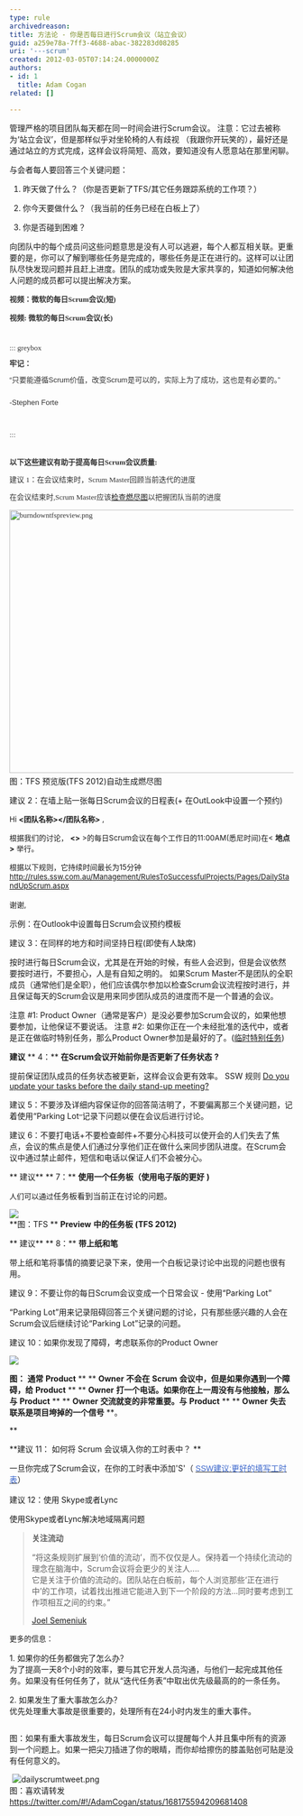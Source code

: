```yaml
---
type: rule
archivedreason: 
title: 方法论 - 你是否每日进行Scrum会议（站立会议）
guid: a259e78a-7ff3-4688-abac-382283d08285
uri: '---scrum'
created: 2012-03-05T07:14:24.0000000Z
authors:
- id: 1
  title: Adam Cogan
related: []

---
```


管理严格的项目团队每天都在同一时间会进行Scrum会议。
注意：它过去被称为‘站立会议’，但是那样似乎对坐轮椅的人有歧视 （我跟你开玩笑的），最好还是通过站立的方式完成，这样会议将简短、高效，要知道没有人愿意站在那里闲聊。

与会者每人要回答三个关键问题：

<!--endintro-->

1.  昨天做了什么？（你是否更新了TFS/其它任务跟踪系统的工作项？）

2. 你今天要做什么？（我当前的任务已经在白板上了）

3. 你是否碰到困难？

向团队中的每个成员问这些问题意思是没有人可以逃避，每个人都互相关联。更重要的是，你可以了解到哪些任务是完成的，哪些任务是正在进行的。这样可以让团队尽快发现问题并且赶上进度。团队的成功或失败是大家共享的，知道如何解决他人问题的成员都可以提出解决方案。






<font color="#333333"><font face="Verdana"><font size="2"><font color="#333333"><font face="Verdana"><font size="2"> <strong>视频：微软的每日Scrum会议(短)</strong> </font></font></font></font></font></font> 


<font color="#333333"><font face="Verdana"><font size="2"><font color="#333333"><font face="Verdana"><font size="2"> <strong><div class="ms-rtestate-read ms-rte-wpbox"><div id="div_f2ab1bb8-28cc-4914-b859-52688d9f51f9" class="ms-rtestate-notify  ms-rtestate-read f2ab1bb8-28cc-4914-b859-52688d9f51f9"></div>
<div id="vid_f2ab1bb8-28cc-4914-b859-52688d9f51f9" style="display:none;"></div></div></strong> </font></font></font></font></font></font><font color="#333333"><font face="Verdana"><font size="2"><font color="#333333"><font face="Verdana"><font size="2"> <strong>视频: 微软的每日Scrum会议(长)</strong> </font></font></font></font></font></font>
<font color="#333333" style="line-height:18px;"><font face="Verdana"><font size="2"><div> <strong></strong> </div>
<br><br>::: greybox<br><div style="padding:10px 0px;line-height:20px;margin-top:0px;font-family:verdana, arial, sans-serif;margin-bottom:0px;"><span style="line-height:18px;"> <strong>牢记：</strong> <div style="padding:10px 0px;line-height:20px;margin-top:0px;margin-bottom:0px;">      “只要能遵循Scrum价值，改变Scrum是可以的，实际上为了成功，这也是有必要的。”</div>
<div style="padding:10px 0px;line-height:20px;margin-top:0px;margin-bottom:0px;">-Stephen Forte</div></span></div><br>:::<br><br>
<p> <strong></strong> </p>
<p> <strong>以下这些建议有助于提高每日Scrum会议质量:</strong> </p>
<p class="ssw-rteStyle-Tip">建议 1：在会议结束时，Scrum Master回顾当前迭代的进度</p>
<p><span></span><span></span><span></span><span>在</span><span>会议结束时,Scrum</span><span></span><span></span><span> </span><span></span><span></span><span>Master应该</span><a href="/reports-do-you-schedule-the-burndown-and-stories-overview-reports-to-be-emailed-to-the-team-every-day">检查燃尽图</a>以<span>把握团队当前的进度</span><span></span><span></span></p></font></font></font>
<font color="#333333"><font face="Verdana"><font size="2"><img class="ssw-rteStyle-ImageArea" alt="burndowntfspreview.png" src="burndowntfspreview.png" style="width:601px;height:467px;"></font></font></font><font color="#333333"><font face="Verdana"><font size="2"> <br></font></font></font>图：TFS 预览版(TFS 2012)自动生成燃尽图

建议 2：在墙上贴一张每日Scrum会议的日程表(+ 在OutLook中设置一个预约)


<font size="2"><span>Hi  <strong><团队名称></团队名称></strong> ,</span></font>
<font size="2"><div><span>根据我们的讨论， <strong><></strong> >的每日Scrum会议在每个工作日的11:00AM(悉尼时间)在< <strong>地点></strong> 举行。</span></div>
<div>根据以下规则，它持续时间最长为15分钟</div>
<div><span><font color="#3a66cc"><a href="/Pages/DailyStandUpScrum.aspx">http://rules.ssw.com.au/Management/RulesToSuccessfulProjects/Pages/DailyStandUpScrum.aspx</a></font></span></div>
<div><span><br></span></div>
<div>谢谢,</div>
 <strong><scrum master=""></scrum></strong> </font> 

示例：在Outlook中设置每日Scrum会议预约模板

建议 3：在同样的地方和时间坚持日程(即使有人缺席)

按时进行每日Scrum会议，尤其是在开始的时候，有些人会迟到，但是会议依然要按时进行，不要担心，人是有自知之明的。
如果Scrum Master不是团队的全职成员（通常他们是全职），他们应该偶尔参加以检查Scrum会议流程按时进行，并且保证每天的Scrum会议是用来同步团队成员的进度而不是一个普通的会议。

注意 #1: Product Owner（通常是客户）是没必要参加Scrum会议的，如果他想要参加，让他保证不要说话。
注意 #2: 如果你正在一个未经批准的迭代中，或者是正在做临时特别任务，那么Product Owner参加是最好的了。([临时特别任务](http://www.ssw.com.au/ssw/Standards/Rules/RulesToBeingSoftwareConsultantsDealingWithClients.aspx#AdHocManagedWork))

**建议** ** 4：** **在Scrum会议开始前你是否更新了任务状态** **?**

提前保证团队成员的任务状态被更新，这样会议会更有效率。
SSW 规则 [Do you update your tasks before the daily stand-up meeting?](/meeting-do-you-update-your-tasks-before-the-daily-scrum)

建议 5：不要涉及详细内容保证你的回答简洁明了，不要偏离那三个关键问题，记着使用“Parking Lot<font size="2" face="宋体">”</font>记录下问题以便在会议后进行讨论。

建议 6：不要打电话+不要检查邮件+不要分心科技可以使开会的人们失去了焦点，会议的焦点是使人们通过分享他们正在做什么来同步团队进度。在Scrum会议中通过禁止邮件，短信和电话以保证人们不会被分心。

**
建议** ** 7：** **使用一个任务板（使用电子版的更好** **)**

<font size="2" face="宋体">人们可以通过</font>任务板<font face="宋体">看到</font>当前正在讨论的问题。


![](tfspreviewtaskboard.png)  
**图：TFS **       **Preview** **中的任务板**        **(TFS 2012)**

**
建议** ** 8：** **带上纸和笔**

带上纸和笔将事情的摘要记录下来，使用一个白板记录讨论中出现的问题也很有用。

建议 9：不要让你的每日Scrum会议变成一个日常会议 - 使用“Parking Lot”

“Parking Lot”用来记录阻碍回答三个关键问题的讨论，只有那些感兴趣的人会在Scrum会议后继续讨论“Parking Lot”记录的问题。

建议 10：如果你发现了障碍，考虑联系你的Product Owner


![](ProductOwnerTelephone.jpg)

**图：** **通常** **Product**       ** **       **Owner** **不会在** **Scrum** **会议中，但是如果你遇到一个障碍，给** **Product**       ** **       **Owner** **打一个电话。如果你在上一周没有与他接触，那么与** **Product**       ** **       **Owner** **交流就变的非常重要。与** **Product**       ** **       **Owner** **失去联系是项目垮掉的一个信号**       **。

**

**建议 11： 如何将 Scrum 会议填入你的工时表中？ **

一旦你完成了Scrum会议，在你的工时表中<font face="宋体">添加</font>'S'（<font color="#3a66cc" face="verdana, sans-serif"> </font>[<font color="#3a66cc" face="verdana, sans-serif">SSW建议:更好的填写工时表</font>](http://www.ssw.com.au/ssw/Standards/Rules/RulesToBetterTimesheets.aspx)）
<font face="verdana, sans-serif"><span style="line-height:15pt;font-size:9pt;"><br></span></font>

建议 12：使用 Skype或者Lync

使用Skype或者Lync解决地域隔离问题


<font class="ms-rteCustom-FigureNormal"><blockquote class="ms-rteCustom-GreyBox"><p><span style="font-weight:normal;"> <strong>关注流动</strong> </span></p>
<p>“将这条规则扩展到‘价值的流动’，而不仅仅是人。保持着一个持续化流动的理念在脑海中，Scrum会议将会更少的关注人....<br>它是关注于价值的流动的。团队站在白板前，每个人浏览那些‘正在进行中’的工作项，试着找出推进它能进入到下一个阶段的方法...同时要考虑到工作项相互之间的约束。”</p>
<p class="ms-rteCustom-FigureNormal"><span style="font-weight:normal;"></span><span style="font-weight:normal;"><a href="http://joelfromcanada.com/">Joel Semeniuk</a></span></p>
<p> </p>
</blockquote>
<p class="ms-rteCustom-FigureNormal"><span style="line-height:15pt;font-size:small;"></span><span style="line-height:15pt;font-size:small;"></span><span style="line-height:15pt;font-size:small;">更</span><span style="line-height:15pt;font-size:small;">多</span><span style="line-height:15pt;font-size:small;">的信息：</span><span style="line-height:15pt;font-size:small;"></span></p>
<span></span><p><span lang="ZH-CN">1. 如果你的任务都做完了怎么办？<br></span><span lang="ZH-CN">为了提高一天</span><span>8</span><span lang="ZH-CN">个小时的效率，要</span><span lang="ZH-CN">与其它开发人员沟通，与他们一起完成其他任务。如果没有任何任务了，就从</span><span>“迭代任务表”</span><span lang="ZH-CN">中取出优先级最高的的一条任务</span><span lang="ZH-CN"></span><span lang="ZH-CN"></span><span lang="ZH-CN"></span><span lang="ZH-CN"></span><span lang="ZH-CN">。</span></p>
<span></span><span></span><p><span lang="ZH-CN">2. 如果发生了重大事故怎么办？<br></span><span lang="ZH-CN">优先处理重大事故是很重要的，处理所有在</span><span>24</span><span lang="ZH-CN">小时内发生的重大事件。</span><span></span> <b><span style="font-family:verdana, sans-serif;font-size:9pt;"></span></b> </p>
<p class="MsoNormal" style="line-height:15pt;font-size:small;"><span lang="ZH-CN"><img class="ms-rteCustom-ImageArea" src="NewStandUpImage.jpg" alt="" style="line-height:18px;font-size:12px;font-weight:bold;"></span> </p>
<p class="ssw-rteStyle-FigureNormal"><span lang="ZH-CN"></span><span>图：</span><span lang="ZH-CN">如果有重大事故发生，每日Scrum会议可以提醒每个人并且集中所有的资源到一个问题上。如果一把尖刀插进了你的眼睛，而你却给擦伤的膝盖贴创可贴是没有任何意义的。</span></p>
<span class="ssw-rteStyle-FigureNormal"><img class="ms-rteCustom-ImageArea" alt="dailyscrumtweet.png" src="dailyscrumtweet.png" style="line-height:20px;margin-left:5px;margin-right:5px;"><span style="line-height:20px;"></span><br style="line-height:20px;"><span style="line-height:20px;">图：喜欢请转发  </span><a href="https://twitter.com/#%21/AdamCogan/status/168175594209681408" style="line-height:20px;">https://twitter.com/#!/AdamCogan/status/168175594209681408</a><span style="line-height:20px;"> </span></span></font>
